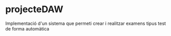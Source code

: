 projecteDAW
===========

Implementació d'un sistema que permeti crear i realitzar examens tipus test de forma automàtica

